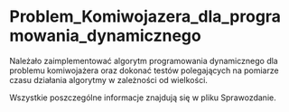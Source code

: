 # Problem_Komiwojazera_dla_programowania_dynamicznego
Należało zaimplementować algorytm programowania dynamicznego dla problemu komiwojażera oraz dokonać testów 
polegających na pomiarze czasu działania algorytmy w zależności od wielkości.

 Wszystkie poszczególne informacje znajdują się w pliku Sprawozdanie.

